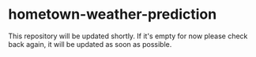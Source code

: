# hometown-weather-prediction

This repository will be updated shortly. If it's empty for now please check back again, it will be updated as soon as possible.
